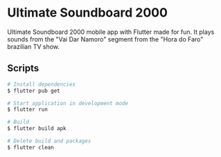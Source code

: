 # Ultimate Soundboard 2000

Ultimate Soundboard 2000 mobile app with Flutter made for fun. It plays sounds from the "Vai Dar Namoro" segment from the "Hora do Faro" brazilian TV show.

## Scripts

```bash
# Install dependencies
$ flutter pub get

# Start application in development mode
$ flutter run

# Build
$ flutter build apk

# Delete build and packages
$ flutter clean
```
